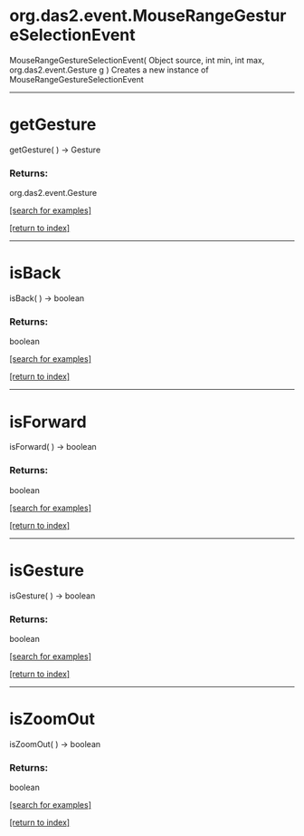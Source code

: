 # org.das2.event.MouseRangeGestureSelectionEvent
MouseRangeGestureSelectionEvent( Object source, int min, int max, org.das2.event.Gesture g )
Creates a new instance of MouseRangeGestureSelectionEvent

***
<a name="getGesture"></a>
# getGesture
getGesture(  ) &rarr; Gesture



### Returns:
org.das2.event.Gesture


<a href="https://github.com/autoplot/dev/search?q=getGesture&unscoped_q=getGesture">[search for examples]</a>

<a href="https://github.com/autoplot/documentation/blob/master/javadoc/index-all.md">[return to index]</a>

***
<a name="isBack"></a>
# isBack
isBack(  ) &rarr; boolean



### Returns:
boolean


<a href="https://github.com/autoplot/dev/search?q=isBack&unscoped_q=isBack">[search for examples]</a>

<a href="https://github.com/autoplot/documentation/blob/master/javadoc/index-all.md">[return to index]</a>

***
<a name="isForward"></a>
# isForward
isForward(  ) &rarr; boolean



### Returns:
boolean


<a href="https://github.com/autoplot/dev/search?q=isForward&unscoped_q=isForward">[search for examples]</a>

<a href="https://github.com/autoplot/documentation/blob/master/javadoc/index-all.md">[return to index]</a>

***
<a name="isGesture"></a>
# isGesture
isGesture(  ) &rarr; boolean



### Returns:
boolean


<a href="https://github.com/autoplot/dev/search?q=isGesture&unscoped_q=isGesture">[search for examples]</a>

<a href="https://github.com/autoplot/documentation/blob/master/javadoc/index-all.md">[return to index]</a>

***
<a name="isZoomOut"></a>
# isZoomOut
isZoomOut(  ) &rarr; boolean



### Returns:
boolean


<a href="https://github.com/autoplot/dev/search?q=isZoomOut&unscoped_q=isZoomOut">[search for examples]</a>

<a href="https://github.com/autoplot/documentation/blob/master/javadoc/index-all.md">[return to index]</a>

